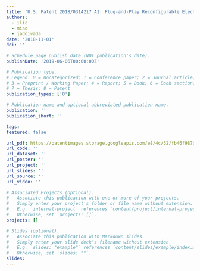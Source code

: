 ```yaml
---
title: 'U.S. Patent 2018/0314217 A1: Plug-and-Play Reconfigurable Electric Power Microgrids'
authors:
  - ilic
  - miao
  - jaddivada
date: '2018-11-01'
doi: ''

# Schedule page publish date (NOT publication's date).
publishDate: '2019-06-06T00:00:00Z'

# Publication type.
# Legend: 0 = Uncategorized; 1 = Conference paper; 2 = Journal article;
# 3 = Preprint / Working Paper; 4 = Report; 5 = Book; 6 = Book section;
# 7 = Thesis; 8 = Patent
publication_types: ['8']

# Publication name and optional abbreviated publication name.
publication: ''
publication_short: ''

tags:
featured: false

url_pdf: https://patentimages.storage.googleapis.com/e8/4c/32/fb46f987dde60c/US20180314217A1.pdf
url_code: ''
url_dataset: ''
url_poster: ''
url_project: ''
url_slides: ''
url_source: ''
url_video: ''

# Associated Projects (optional).
#   Associate this publication with one or more of your projects.
#   Simply enter your project's folder or file name without extension.
#   E.g. `internal-project` references `content/project/internal-project/index.md`.
#   Otherwise, set `projects: []`.
projects: []

# Slides (optional).
#   Associate this publication with Markdown slides.
#   Simply enter your slide deck's filename without extension.
#   E.g. `slides: "example"` references `content/slides/example/index.md`.
#   Otherwise, set `slides: ""`.
slides:
---
```

